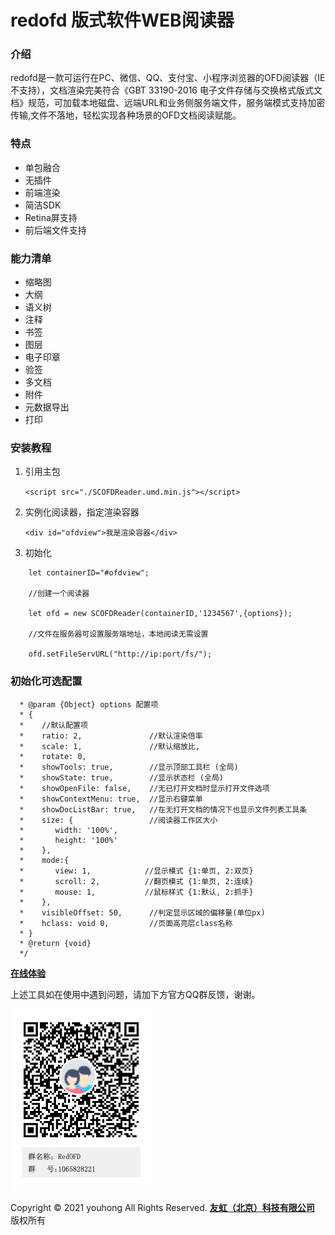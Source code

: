 # redofd 版式软件WEB阅读器



### 介绍
redofd是一款可运行在PC、微信、QQ、支付宝、小程序浏览器的OFD阅读器（IE不支持），文档渲染完美符合《GBT 33190-2016 电子文件存储与交换格式版式文档》规范，可加载本地磁盘、远端URL和业务侧服务端文件，服务端模式支持加密传输,文件不落地，轻松实现各种场景的OFD文档阅读赋能。


### 特点

- 单包融合
- 无插件
- 前端渲染
- 简洁SDK
- Retina屏支持
- 前后端文件支持

### 能力清单

- 缩略图
- 大纲
- 语义树
- 注释
- 书签
- 图层
- 电子印章
- 验签
- 多文档
- 附件
- 元数据导出
- 打印


### 安装教程

1.  引用主包

    `<script src="./SCOFDReader.umd.min.js"></script>`

2.  实例化阅读器，指定渲染容器

    `<div id="ofdview">我是渲染容器</div>`

3.  初始化

```
    let containerID="#ofdview";

    //创建一个阅读器

    let ofd = new SCOFDReader(containerID,'1234567',{options});

    //文件在服务器可设置服务端地址，本地阅读无需设置

    ofd.setFileServURL("http://ip:port/fs/");

```
### 初始化可选配置
```
  * @param {Object} options 配置项 
  * {
  *    //默认配置项
  *    ratio: 2,               //默认渲染倍率
  *    scale: 1,               //默认缩放比,
  *    rotate: 0,
  *    showTools: true,        //显示顶部工具栏 (全局)
  *    showState: true,        //显示状态栏 (全局)
  *    showOpenFile: false,    //无已打开文档时显示打开文件选项
  *    showContextMenu: true,  //显示右键菜单
  *    showDocListBar: true,   //在无打开文档的情况下也显示文件列表工具条
  *    size: {                 //阅读器工作区大小
  *       width: '100%',
  *       height: '100%'
  *    },
  *    mode:{
  *       view: 1,            //显示模式 {1:单页, 2:双页}
  *       scroll: 2,          //翻页模式 {1:单页, 2:连续}
  *       mouse: 1,           //鼠标样式 {1:默认, 2:抓手}
  *    },
  *    visibleOffset: 50,      //判定显示区域的偏移量(单位px)
  *    hclass: void 0,         //页面高亮层class名称
  * }
  * @return {void}
  */
```

 **[在线体验](http://screader.scofd.com/home/pc/demo1.html)** 

上述工具如在使用中遇到问题，请加下方官方QQ群反馈，谢谢。

![avatar](QQ群二维码.png)

Copyright © 2021 youhong All Rights Reserved. [**友虹（北京）科技有限公司**](http://www.scofd.com/) 版权所有
